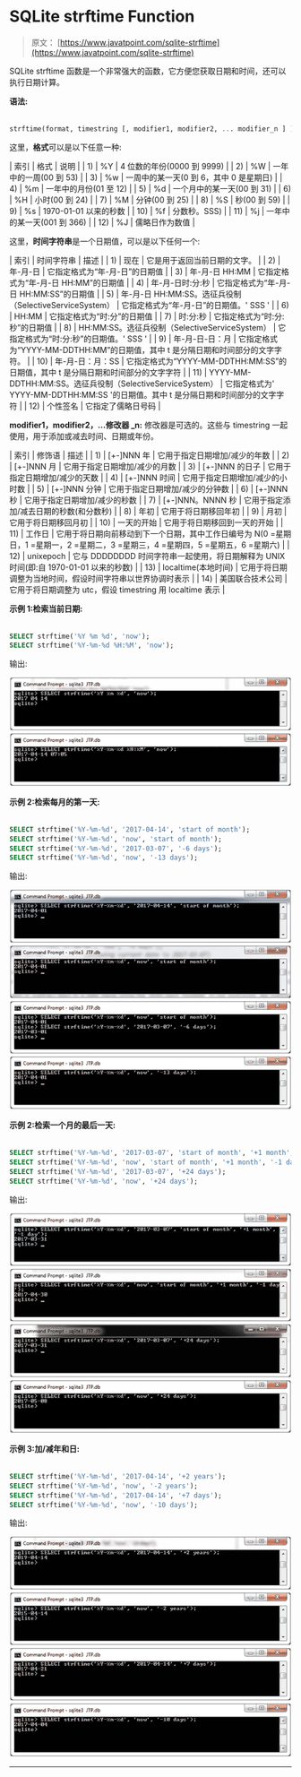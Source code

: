 # SQLite strftime Function

> 原文： [https://www.javatpoint.com/sqlite-strftime](https://www.javatpoint.com/sqlite-strftime)

SQLite strftime 函数是一个非常强大的函数，它方便您获取日期和时间，还可以执行日期计算。

**语法:**

```sql

strftime(format, timestring [, modifier1, modifier2, ... modifier_n ] ) 

```

这里，**格式**可以是以下任意一种:

| 索引 | 格式 | 说明 |
| 1) | %Y | 4 位数的年份(0000 到 9999) |
| 2) | %W | 一年中的一周(00 到 53) |
| 3) | %w | 一周中的某一天(0 到 6，其中 0 是星期日) |
| 4) | %m | 一年中的月份(01 至 12) |
| 5) | %d | 一个月中的某一天(00 到 31) |
| 6) | %H | 小时(00 到 24) |
| 7) | %M | 分钟(00 到 25) |
| 8) | %S | 秒(00 到 59) |
| 9) | %s | 1970-01-01 以来的秒数 |
| 10) | %f | 分数秒。SSS) |
| 11) | %j | 一年中的某一天(001 到 366) |
| 12) | %J | 儒略日作为数值 |

这里，**时间字符串**是一个日期值，可以是以下任何一个:

| 索引 | 时间字符串 | 描述 |
| 1) | 现在 | 它是用于返回当前日期的文字。 |
| 2) | 年-月-日 | 它指定格式为“年-月-日”的日期值 |
| 3) | 年-月-日 HH:MM | 它指定格式为“年-月-日 HH:MM”的日期值 |
| 4) | 年-月-日时:分:秒 | 它指定格式为“年-月-日 HH:MM:SS”的日期值 |
| 5) | 年-月-日 HH:MM:SS。选征兵役制（SelectiveServiceSystem） | 它指定格式为“年-月-日”的日期值。' SSS ' |
| 6) | HH:MM | 它指定格式为“时:分”的日期值 |
| 7) | 时:分:秒 | 它指定格式为“时:分:秒”的日期值 |
| 8) | HH:MM:SS。选征兵役制（SelectiveServiceSystem） | 它指定格式为“时:分:秒”的日期值。' SSS ' |
| 9) | 年-月-日-日：月 | 它指定格式为“YYYY-MM-DDTHH:MM”的日期值，其中 t 是分隔日期和时间部分的文字字符。 |
| 10) | 年-月-日：月：SS | 它指定格式为“YYYY-MM-DDTHH:MM:SS”的日期值，其中 t 是分隔日期和时间部分的文字字符 |
| 11) | YYYY-MM-DDTHH:MM:SS。选征兵役制（SelectiveServiceSystem） | 它指定格式为' YYYY-MM-DDTHH:MM:SS '的日期值。其中 t 是分隔日期和时间部分的文字字符 |
| 12) | 个性签名 | 它指定了儒略日号码 |

**modifier1，modifier2，...修改器 _n:** 修改器是可选的。这些与 timestring 一起使用，用于添加或减去时间、日期或年份。

| 索引 | 修饰语 | 描述 |
| 1) | [+-]NNN 年 | 它用于指定日期增加/减少的年数 |
| 2) | [+-]NNN 月 | 它用于指定日期增加/减少的月数 |
| 3) | [+-]NNN 的日子 | 它用于指定日期增加/减少的天数 |
| 4) | [+-]NNN 时间 | 它用于指定日期增加/减少的小时数 |
| 5) | [+-]NNN 分钟 | 它用于指定日期增加/减少的分钟数 |
| 6) | [+-]NNN 秒 | 它用于指定日期增加/减少的秒数 |
| 7) | [+-]NNN。NNNN 秒 | 它用于指定添加/减去日期的秒数(和分数秒) |
| 8) | 年初 | 它用于将日期移回年初 |
| 9) | 月初 | 它用于将日期移回月初 |
| 10) | 一天的开始 | 它用于将日期移回到一天的开始 |
| 11) | 工作日 | 它用于将日期向前移动到下一个日期，其中工作日编号为 N(0 =星期日，1 =星期一，2 =星期二，3 =星期三，4 =星期四，5 =星期五，6 =星期六) |
| 12) | unixepoch | 它与 DDDDDDDD 时间字符串一起使用，将日期解释为 UNIX 时间(即:自 1970-01-01 以来的秒数) |
| 13) | localtime(本地时间) | 它用于将日期调整为当地时间，假设时间字符串以世界协调时表示 |
| 14) | 美国联合技术公司 | 它用于将日期调整为 utc，假设 timestring 用 localtime 表示 |

**示例 1:检索当前日期:**

```sql

SELECT strftime('%Y %m %d', 'now');
SELECT strftime('%Y-%m-%d %H:%M', 'now');

```

输出:

![SQLite Strftime function 1](img/39964ac11552b9dc73d4495d741c2385.png) ![SQLite Strftime function 2](img/6319da8b3558aab1ffe031a46314a16e.png)

**示例 2:检索每月的第一天:**

```sql

SELECT strftime('%Y-%m-%d', '2017-04-14', 'start of month');
SELECT strftime('%Y-%m-%d', 'now', 'start of month');
SELECT strftime('%Y-%m-%d', '2017-03-07', '-6 days');
SELECT strftime('%Y-%m-%d', 'now', '-13 days');

```

输出:

![SQLite Strftime function 3](img/4bde98c5783b6a419917b2068b07244d.png) ![SQLite Strftime function 4](img/9f8a5cb80fb5c61a3eeffe85246e3cce.png) ![SQLite Strftime function 5](img/40d66502bf47fc58b1fefa29217b0a02.png) ![SQLite Strftime function 6](img/80fc69856c56bd2d120450cf10e6dd48.png)

**示例 2:检索一个月的最后一天:**

```sql

SELECT strftime('%Y-%m-%d', '2017-03-07', 'start of month', '+1 month', '-1 day'); 
SELECT strftime('%Y-%m-%d', 'now', 'start of month', '+1 month', '-1 day');
SELECT strftime('%Y-%m-%d', '2017-03-07', '+24 days');
SELECT strftime('%Y-%m-%d', 'now', '+24 days');

```

输出:

![SQLite Strftime function 7](img/9abd8f8998072f7428f29a23e6880c30.png) ![SQLite Strftime function 8](img/5837f4e85eafa6e5b20ce7d63876e346.png) ![SQLite Strftime function 9](img/2f19c2dba61637ec0d3f09400c22fc24.png) ![SQLite Strftime function 10](img/9da559ff94770d5479932d94b9cec5e5.png)

**示例 3:加/减年和日:**

```sql

SELECT strftime('%Y-%m-%d', '2017-04-14', '+2 years');
SELECT strftime('%Y-%m-%d', 'now', '-2 years');
SELECT strftime('%Y-%m-%d', '2017-04-14', '+7 days');
SELECT strftime('%Y-%m-%d', 'now', '-10 days'); 

```

输出:

![SQLite Strftime function 11](img/b4e6340911e8bad2f66cd496c86c315c.png) ![SQLite Strftime function 12](img/e3fa16aefb41c13fe534bf7735c68763.png) ![SQLite Strftime function 13](img/4db905a8b1a870ef5fd2a7497368c286.png) ![SQLite Strftime function 14](img/e2ec6759a6cce5636ee7548ed4194f0e.png)

* * *